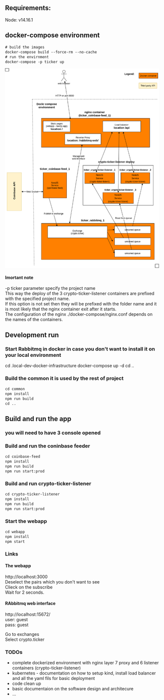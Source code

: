 ## Requirements:
Node: v14.16.1

## docker-compose environment

```
# build the images
docker-compose build --force-rm --no-cache
# run the envirnment
docker-compose -p ticker up
```

![docker compose diagrame](./docker-compose-diagram.png)   

#### Imortant note

-p ticker parameter specify the project name  
This way the deploy of the 3 crypto-ticker-listener containers are prefixed with the specified project name.  
If this option is not set then they will be prefixed with the folder name  and it is most likely that the nginx container exit after it starts.  
The configuration of the nginx ./docker-compose/nginx.conf depends on the names of the containers.  


## Development run
  
### Start Rabbitmq in docker in case you don't want to install it on your local environment  
cd .local-dev-docker-infrastructure
docker-compose up -d
cd ..
  
  
### Build the common it is used by the rest of project  
```
cd common
npm install
npm run build
cd ..
```
  
## Build and run the app  
### you will need to have 3 console opened  
  
### Build and run the coninbase feeder  
```
cd coinbase-feed
npm install
npm run build
npm run start:prod
```


### Build and run crypto-ticker-listener  
```
cd crypto-ticker-listener
npm install
npm run build
npm run start:prod
```

### Start the webapp  
```
cd webapp
npm install
npm start
```
  
  
### Links  
  
#### The webapp  
http://localhost:3000  
Deselect the pairs which you don't want to see  
Clieck on the subscribe  
Wait for 2 seconds.  


#### RAbbitmq web interface  
http://localhost:15672/  
user: guest  
pass: guest  

Go to exchanges  
Select crypto.ticker  



### TODOs  
- complete dockerized environment with nginx layer 7 proxy and 6 listener containers (crypto-ticker-listener)  
- kubernetes - documentation on how to setup kind, install load balancer and all the yaml fils for basic deployment  
- code clean up  
- basic documentaion on the software design and architecure  
- ...  
   